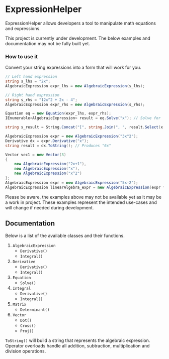 # ExpressionHelper

ExpressionHelper allows developers a tool to manipulate math equations and expressions.

This project is currently under development. The below examples and documentation may not be fully built yet.

### How to use it

Convert your string expressions into a form that will work for you.

```cs
// Left hand expression
string s_lhs = "2x";
AlgebraicExpression expr_lhs = new AlgebraicExpression(s_lhs);

// Right hand expression
string s_rhs = "12x^2 + 2x - 4";
AlgebraicExpression expr_rhs = new AlgebraicExpression(s_rhs);

Equation eq = new Equation(expr_lhs, expr_rhs);
IEnumerable<AlgebraicExpression> result = eq.Solve("x"); // Solve for 'x'

string s_result = String.Concat("[", string.Join(", ", result.Select(x => x.ToString())), "]"); // Produces "[sqrt(1/3), -sqrt(1/3)]"
```

```cs
AlgebraicExpression expr = new AlgebraicExpression("3x^2");
Derivative dx = expr.Derivative("x");
string result = dx.ToString(); // Produces "6x"
```

```cs
Vector vec1 = new Vector(3)
{
    new AlgebraicExpression("2x+1"),
    new AlgebraicExpression("x"),
    new AlgebraicExpression("x^2")
};
AlgebraicExpression expr = new AlgebraicExpression("5x-2");
AlgebraicExpression linearAlgebra_expr = new AlgebraicExpression(expr * vec1);
```

Please be aware, the examples above may not be available yet as it may be a work in project. These examples represent the intended use-cases and will change if needed during development.

## Documentation

Below is a list of the available classes and their functions.

1. `AlgebraicExpression`
    - `Derivative()`
    - `Integral()`
2. `Derivative`
    - `Derivative()`
    - `Integral()`
3. `Equation`
    - `Solve()`
4. `Integral`
    - `Derivative()`
    - `Integral()`
5. `Matrix`
    - `Determinant()`
6. `Vector`
    - `Dot()`
    - `Cross()`
    - `Proj()`

`ToString()` will build a string that represents the algebraic expression.
Operator overloads handle all addition, subtraction, multiplication and division operations.
